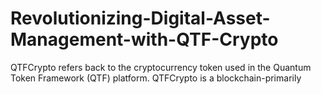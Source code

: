 # Revolutionizing-Digital-Asset-Management-with-QTF-Crypto
QTFCrypto refers back to the cryptocurrency token used in the Quantum Token Framework (QTF) platform. QTFCrypto is a blockchain-primarily 
